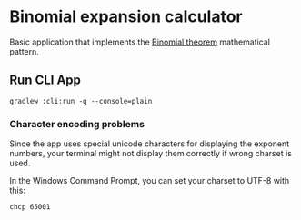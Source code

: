 # Binomial expansion calculator

Basic application that implements the [Binomial theorem](https://en.wikipedia.org/wiki/Binomial_theorem) 
mathematical pattern.

## Run CLI App

```
gradlew :cli:run -q --console=plain
```

### Character encoding problems
Since the app uses special unicode characters for displaying the exponent numbers, your terminal might not display them 
correctly if wrong charset is used. 

In the Windows Command Prompt, you can set your charset to UTF-8 with this:
```
chcp 65001
```

